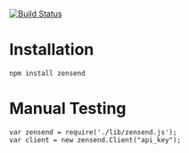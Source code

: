 [![Build Status](https://travis-ci.org/zensend/zensend_nodejs_api.svg?branch=master)](https://travis-ci.org/zensend/zensend_nodejs_api)

# Installation

    npm install zensend
    
# Manual Testing

    var zensend = require('./lib/zensend.js');
    var client = new zensend.Client("api_key");
